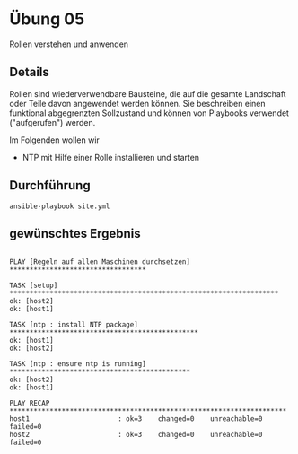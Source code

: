# Übung 05

Rollen verstehen und anwenden

## Details

Rollen sind wiederverwendbare Bausteine, die auf die gesamte Landschaft oder Teile davon angewendet werden können. Sie beschreiben einen funktional abgegrenzten Sollzustand und können von Playbooks verwendet ("aufgerufen") werden.

Im Folgenden wollen wir

* NTP mit Hilfe einer Rolle installieren und starten

## Durchführung

```
ansible-playbook site.yml
```

## gewünschtes Ergebnis

```

PLAY [Regeln auf allen Maschinen durchsetzen] **********************************

TASK [setup] *******************************************************************
ok: [host2]
ok: [host1]

TASK [ntp : install NTP package] ***********************************************
ok: [host1]
ok: [host2]

TASK [ntp : ensure ntp is running] *********************************************
ok: [host2]
ok: [host1]

PLAY RECAP *********************************************************************
host1                      : ok=3    changed=0    unreachable=0    failed=0   
host2                      : ok=3    changed=0    unreachable=0    failed=0   

```
